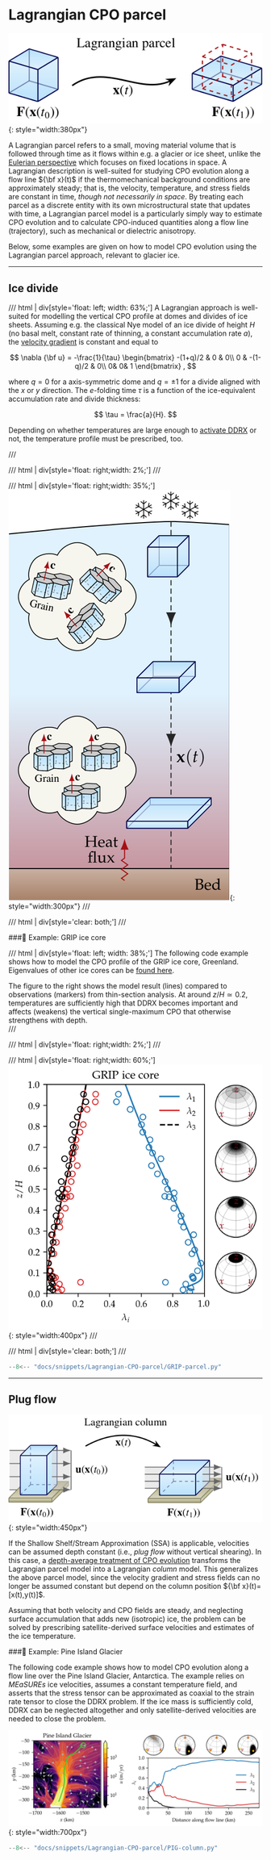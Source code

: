 # Lagrangian CPO parcel

![](https://raw.githubusercontent.com/nicholasmr/specfab/main/images/modes-strain/lagrangian-parcel-trajectory-ice.png#center){: style="width:380px"} 

A Lagrangian parcel refers to a small, moving material volume that is followed through time as it flows within e.g. a glacier or ice sheet, unlike the [Eulerian perspective](gallery-Eulerian-CPO-field.md) which focuses on fixed locations in space. 
A Lagrangian description is well-suited for studying CPO evolution along a flow line ${\bf x}(t)$ if the thermomechanical background conditions are approximately steady; that is, the velocity, temperature, and stress fields are constant in time, *though not necessarily in space*.
By treating each parcel as a discrete entity with its own microstructural state that updates with time, a Lagrangian parcel model is a particularly simply way to estimate CPO evolution and to calculate CPO-induced quantities along a flow line (trajectory), such as mechanical or dielectric anisotropy. 

Below, some examples are given on how to model CPO evolution using the Lagrangian parcel approach, relevant to glacier ice.

- - -

## Ice divide

/// html | div[style='float: left; width: 63%;']
A Lagrangian approach is well-suited for modelling the vertical CPO profile at domes and divides of ice sheets. 
Assuming e.g. the classical Nye model of an ice divide of height $H$ (no basal melt, constant rate of thinning, a constant accumulation rate $a$), the [velocity gradient](deformation-kinematics.md) is constant and equal to 

$$
\nabla {\bf u} = 
-\frac{1}{\tau}
\begin{bmatrix}
-(1+q)/2 & 0 & 0\\
0 & -(1-q)/2 & 0\\
0& 0& 1
\end{bmatrix}
,
$$

where $q=0$ for a axis-symmetric dome and $q=\pm 1$ for a divide aligned with the $x$ or $y$ direction. 
The $e$-folding time $\tau$ is a function of the ice-equivalent accumulation rate and divide thickness: 

$$    
\tau = \frac{a}{H}.
$$

Depending on whether temperatures are large enough to [activate DDRX](fabdyn-DDRX.md) or not, the temperature profile must be prescribed, too. 

///

/// html | div[style='float: right;width: 2%;']
///

/// html | div[style='float: right;width: 35%;']
![](https://raw.githubusercontent.com/nicholasmr/specfab/main/images/deformation/divide-parcel.png){: style="width:300px"} 
///

/// html | div[style='clear: both;']
///

###📝 Example: GRIP ice core

/// html | div[style='float: left; width: 38%;']
The following code example shows how to model the CPO profile of the GRIP ice core, Greenland. 
Eigenvalues of other ice cores can be [found here](https://github.com/nicholasmr/specfab/tree/main/data/icecores).

The figure to the right shows the model result (lines) compared to observations (markers) from thin-section analysis. 
At around $z/H \simeq 0.2$, temperatures are sufficiently high that DDRX becomes important and affects (weakens) the vertical single-maximum CPO that otherwise strengthens with depth.  
///

/// html | div[style='float: right;width: 2%;']
///

/// html | div[style='float: right;width: 60%;']
![](https://raw.githubusercontent.com/nicholasmr/specfab/main/docs/snippets/Lagrangian-CPO-parcel/GRIP-parcel.png#center){: style="width:400px"} 
///

/// html | div[style='clear: both;']
///

```python
--8<-- "docs/snippets/Lagrangian-CPO-parcel/GRIP-parcel.py"
```

- - -

## Plug flow

![](https://raw.githubusercontent.com/nicholasmr/specfab/main/images/SSA-fabric/lagrangian-column-trajectory.png#center){: style="width:450px"} 

If the Shallow Shelf/Stream Approximation (SSA) is applicable, velocities can be assumed depth constant (i.e., *plug flow* without vertical shearing). 
In this case, a [depth-average treatment of CPO evolution](gallery-Eulerian-CPO-field.md) transforms the Lagrangian parcel model into a Lagrangian *column* model. 
This generalizes the above parcel model, since the velocity gradient and stress fields can no longer be assumed constant but depend on the column position ${\bf x}(t)=[x(t),y(t)]$. 

Assuming that both velocity and CPO fields are steady, and neglecting surface accumulation that adds new (isotropic) ice, the problem can be solved by prescribing satellite-derived surface velocities and estimates of the ice temperature.  

###📝 Example: Pine Island Glacier

The following code example shows how to model CPO evolution along a flow line over the Pine Island Glacier, Antarctica. 
The example relies on *MEaSUREs* ice velocities, assumes a constant temperature field, and asserts that the stress tensor can be approximated as coaxial to the strain rate tensor to close the DDRX problem. 
If the ice mass is sufficiently cold, DDRX can be neglected altogether and only satellite-derived velocities are needed to close the problem. 

![](https://raw.githubusercontent.com/nicholasmr/specfab/main/docs/snippets/Lagrangian-CPO-parcel/PIG-column.png#center){: style="width:700px"} 

```python
--8<-- "docs/snippets/Lagrangian-CPO-parcel/PIG-column.py"
```

